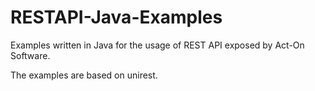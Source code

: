 RESTAPI-Java-Examples
=====================

Examples written in Java for the usage of REST API exposed by Act-On Software.

The examples are based on unirest.
